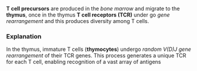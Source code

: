 **T cell precursors** are produced in the *bone marrow* and migrate to the **thymus**, once in the thymus **T cell receptors (TCR)** under go *gene rearrangement* and this produces diversity among T cells.

### Explanation
In the thymus, immature T cells (**thymocytes**) undergo *random V(D)J gene rearrangement* of their TCR genes. This process generates a unique TCR for each T cell, enabling recognition of a vast array of antigens